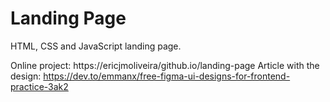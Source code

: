 # Landing Page

HTML, CSS and JavaScript landing page.

Online project: https://ericjmoliveira/github.io/landing-page
Article with the design: https://dev.to/emmanx/free-figma-ui-designs-for-frontend-practice-3ak2
